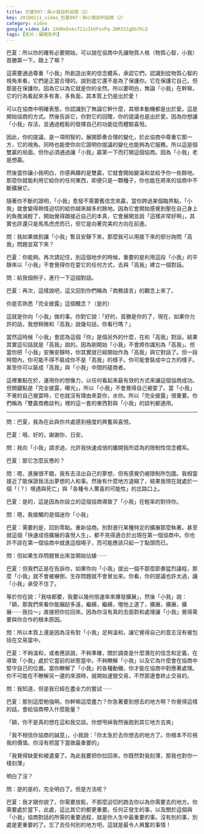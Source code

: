 ```yaml
---
title: 巴夏097：與小我談判協商（2）
key: 20180111_video_巴夏097：與小我談判協商（2）
category: video
google_video_id: 1XdHxDxksT21sIkUFxxPq-2NRIS1gDb7KLQ
tags: [影片｜編號系列]
---
```


巴夏：所以你的確有必要開始，可以說在協商中先讓物質人格（物質心智，小我）首勝第一下。跟上了嘛？

這需要通過尊重「小我」所創造出來的信念體系，承認它們，認識到從物質心智的視角來看，它們是正當合理的。說到底它還不是為了保護你。它在保護它自己，但那是在保護你。因為它以為它就是你的全然。所以要明白，無論「小我」在幹嘛，它的行為看起來多有害，多負面，其本質上仍是出於愛！

可以在協商中明確表態，你認識到了無論它幹什麼，其根本動機都是出於愛。這是開始協商的方式。然後告訴它，你對它的回贈，你的提議也是出於愛。因為你想讓「小我」存活，並通過輕鬆的發揮自己的功能從而體驗喜悅。

因此，你的提議，是一項明智的，展開節奏合理的變化，於此協商中尊重它那一方，它的視角。同時也能使你向它證明你提議的變化也能夠為它服務。所以這是個雙贏的局面。但你必須通過讓「小我」贏第一下而打開這個協商。因為「小我」老是想贏。

然後當你讓小我明白，你感興趣的是雙贏，它就會開始變溫和並給予你一些餘地。那麼你就能利用它給你的任何東西，即便只是一顆種子，你也能在將來的協商中不斷擴展它。

隨著你不斷的證明，「小我」愈發不需要舊信念來贏，當你跨過某個臨界點，「小我」就會變得熱情迫切的給你越來越多的餘地。因為它會開始感覺到壓在自己身上的負擔減輕了，開始覺得跟接近自己的本真，它會展開並說「這樣非常好啊」，其實也許還只是馬馬虎虎而已，但它是向著完美的方向在前進。

問：我如果做到讓「小我」暫且安靜下來，那麼我可以用接下來的部分詢問「高我」問題並寫下來？

巴夏：你能夠。再次請記住，到這個地步的時候，重要的是利用這段「小我」的平靜來以「小我」不會覺得你在耍它的任何方式，去與「高我」建立一個對話。

問：給我個例子，進行一下這個對話。

巴夏：再次，這樣說吧，這又回到你們稱為「商務語言」的觀念上來了。

你是否熟悉「完全披露」這個概念？（是的）

這就是你向「小我」做的事。你對它說：「好的，首勝是你的了，現在，如果你允許的話，我想稍微和『高我』說幾句話，你看行嗎？」

當然這時候「小我」會認為這個「你」是個另外的什麼，在和「高我」對話，結果其實這句話就是「高我」說的。因為剛開始「小我」不會將你識別為「高我」。但當你把「小我」安撫安靜時，你其實就已經開始作為「高我」與它對話了。但一段時間內，你可能不得不裝成你不是「高我」的樣子。你可能會裝成中立方的樣子。甚至你可以裝成「高我」與「小我」中間的磋商者。

這裡重點在於，運用你的想像力，以任何看起來最有效的方式來讓這個協商成功。但關鍵點是「完全披露，曝光」，所以「小我」不會覺得自己被耍了。當「小我」不覺的自己被耍時，它也就沒有理由來耍你，水你。所以「完全披露」很重要。你們稱為「雙贏商務談判」裡的這一套的東西對與「小我」的談判都適用。

---

問：巴夏，我為在此與你共處感到極度的興奮與喜悅。

巴夏：哦，好的，謝謝你，日安。

問：我向「小我」請求過，允許我快速成倍的離開我所認為的限制性信念體系。

巴夏：那它怎麼反應的？

問：嗯，進展很不錯，我有去活出自己的夢想，但有感覺仍被限制所包圍。我相當接近了能保證我活出夢想的人和事。然後有什麼地方退縮了，結果我現在就處於一個「（？）境遇與死亡」與「各種令人驚喜的可能性」的岔路口上。

巴夏：是的，這是因為你設立的這個協商導致了「小我」在輕率的對待你。

問：嗯，我接觸的是個迷你「小我」

巴夏：需要的是，回到零點。重新協商。別對進行某種特定的擴展那麼執著。甚至就這個「快速成倍擴展的喜悅人生」，都不見得適合於出現在第一個協商中。你也許不該在第一個協商中就進這個場子，而可能應該只起一丁點頭而已。

問：但如果生存問題冒出來並開始佔據⋯⋯

巴夏：但我們正是在告訴你，如果你向「小我」提出一個不那麼節奏猛烈議程，那麼「小我」就不會被嚇倒，生存問題就不會冒出來。你看，你的提議也許太過，讓「小我」承受不住了。

等於你在說：「我啥都要，我要以幾何倍速率來爆發擴展」，然後「小我」說：「額，那我們來看你能蹦跶多遠，繼續，繼續，喔他上道了，擴展，擴展，擴展⋯⋯我拉～」直接把你拉回來。因為你沒有真的去面對和處理讓「小我」覺得需要與你合作的根本原因。

問：所以本質上還是因為沒有對「小我」足夠溫和，讓它覺得自己的意志沒有被包括在交易當中。

巴夏：不夠溫和，或者應該說，不夠準確，關於調查是什麼潛在的信念和定義，在導致「小我」處於它當前的狀態當中。不夠瞭解「小我」以及它為什麼會在協商中堅守自己的位置。當你瞭解了「小我」的各種動機，你才能在協商中對應著處理。你不可能在不瞭解另一邊的來源時，就開始運營交易，不然那邊會終止交易的。

問：我知道，但是我已經在盡全力的嘗試⋯⋯

巴夏：那別這麼勉強啊。你幹嘛這麼盡力？你急著要到想去的地方啊？你覺得這樣的話，會給協商帶入什麼能量？

「額，你不是真的想在這和我交談。你想甩掉我然後跑到其它地方去爽」

「我不相信你協商的誠意」，小我說：「你太急於去你想去的地方了。你根本不珍視我的價值。你沒有把當下當做最重要的」

「我覺得缺愛和被遺棄了。為此我要把你拉回來。你既然對我刻薄，那我也對你一樣刻薄」

明白了沒？

問：是的是的，完全明白了。但是方法呢？

巴夏：我才跟你說了，你需要放鬆，不那麼迫切的跑去你以為你需要去的地方。你需要處於當下，此處，這比其它的都更重要。任何正發生的事，以及關於這個與「小我」協商對話的所需的重要過程，就是你人生中最重要的事。沒有別的事，別處是更重要的了。忘了去任何別的地方吧。這就是最令人興奮的事情！
